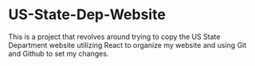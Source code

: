 # US-State-Dep-Website
This is a project that revolves around trying to copy the US State Department website utilizing React to organize my website and using Git and Github to set my changes.